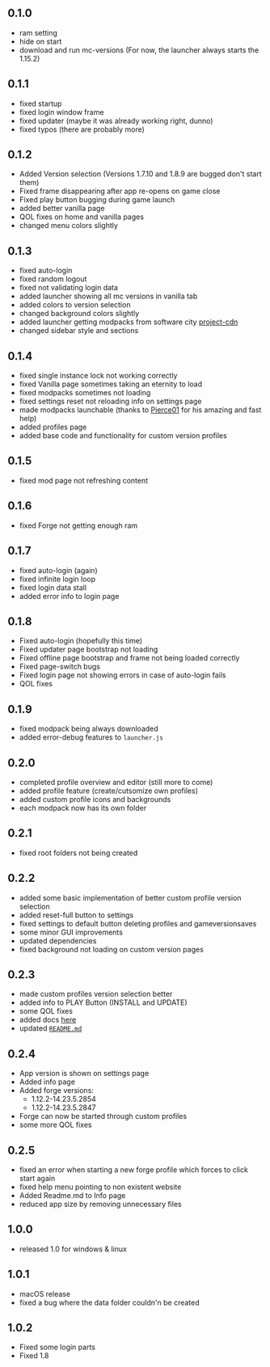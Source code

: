 ## 0.1.0
- ram setting
- hide on start
- download and run mc-versions
  (For now, the launcher always starts the 1.15.2)

## 0.1.1
- fixed startup
- fixed login window frame
- fixed updater (maybe it was already working right, dunno)
- fixed typos (there are probably more)

## 0.1.2
- Added Version selection
  (Versions 1.7.10 and 1.8.9 are bugged don't start them)
- Fixed frame disappearing after app re-opens on game close
- Fixed play button bugging during game launch
- added better vanilla page
- QOL fixes on home and vanilla pages
- changed menu colors slightly

## 0.1.3
- fixed auto-login
- fixed random logout
- fixed not validating login data
- added launcher showing all mc versions in vanilla tab
- added colors to version selection
- changed background colors slightly
- added launcher getting modpacks from software city [project-cdn](https://projects.software-city.org/resources/minecraft/modded/modpacks)
- changed sidebar style and sections

## 0.1.4
- fixed single instance lock not working correctly
- fixed Vanilla page sometimes taking an eternity to load
- fixed modpacks sometimes not loading
- fixed settings reset not reloading info on settings page
- made modpacks launchable (thanks to [Pierce01](https://github.com/Pierce01/) for his amazing and fast help)
- added profiles page
- added base code and functionality for custom version profiles

## 0.1.5
- fixed mod page not refreshing content

## 0.1.6
- fixed Forge not getting enough ram

## 0.1.7
- fixed auto-login (again)
- fixed infinite login loop
- fixed login data stall
- added error info to login page

## 0.1.8
- Fixed auto-login (hopefully this time)
- Fixed updater page bootstrap not loading
- Fixed offline page bootstrap and frame not being loaded correctly
- Fixed page-switch bugs
- Fixed login page not showing errors in case of auto-login fails
- QOL fixes

## 0.1.9
- fixed modpack being always downloaded
- added error-debug features to `launcher.js`

## 0.2.0
- completed profile overview and editor (still more to come)
- added profile feature (create/cutsomize own profiles)
- added custom profile icons and backgrounds
- each modpack now has its own folder

## 0.2.1
- fixed root folders not being created

## 0.2.2
- added some basic implementation of better custom profile version selection
- added reset-full button to settings
- fixed settings to default button deleting profiles and gameversionsaves
- some minor GUI improvements
- updated dependencies
- fixed background not loading on custom version pages

## 0.2.3
- made custom profiles version selection better
- added info to PLAY Button (INSTALL and UPDATE)
- some QOL fixes
- added docs [here](https://projects.software-city.org/docs/electron/swc_mclauncher)
- updated [`README.md`](https://github.com/Software-City/swc_mclauncher/blob/dev/README.md)

## 0.2.4
- App version is shown on settings page
- Added info page
- Added forge versions:
  - 1.12.2-14.23.5.2854
  - 1.12.2-14.23.5.2847
- Forge can now be started through custom profiles
- some more QOL fixes

## 0.2.5
- fixed an error when starting a new forge profile which forces to click start again
- fixed help menu pointing to non existent website
- Added Readme.md to Info page
- reduced app size by removing unnecessary files

## 1.0.0
- released 1.0 for windows & linux

## 1.0.1
- macOS release
- fixed a bug where the data folder couldn'n be created

## 1.0.2
- Fixed some login parts
- Fixed 1.8
